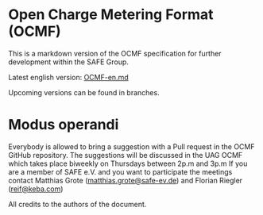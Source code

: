 # Open Charge Metering Format (OCMF)

This is a markdown version of the OCMF specification for further development within the SAFE Group.

Latest english version: [OCMF-en.md](OCMF-en.md)

Upcoming versions can be found in branches.

# Modus operandi
Everybody is allowed to bring a suggestion with a Pull request in the OCMF GitHub repository. The suggestions will be discussed in the UAG OCMF which takes place biweekly on Thursdays between 2p.m and 3p.m
If you are a member of SAFE e.V. and you want to participate the meetings contact Matthias Grote (matthias.grote@safe-ev.de) and Florian Riegler (reif@keba.com)

All credits to the authors of the document.
